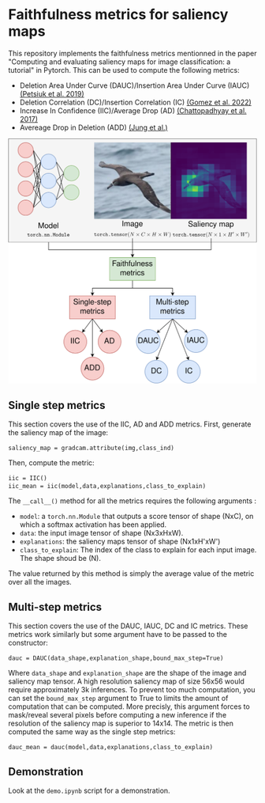 # Faithfulness metrics for saliency maps 

This repository implements the faithfulness metrics mentionned in the paper "Computing and evaluating saliency maps for image classification: a tutorial" in Pytorch.
This can be used to compute the following metrics: 
- Deletion Area Under Curve (DAUC)/Insertion Area Under Curve (IAUC) [(Petsiuk et al. 2019)](https://arxiv.org/abs/1806.07421)
- Deletion Correlation (DC)/Insertion Correlation (IC) [(Gomez et al. 2022)](https://link.springer.com/chapter/10.1007/978-3-031-09037-0_8)
- Increase In Confidence (IIC)/Average Drop (AD) [(Chattopadhyay et al. 2017)](https://arxiv.org/abs/1710.11063)
- Avereage Drop in Deletion (ADD) [(Jung et al.)](https://arxiv.org/pdf/2102.05228.pdf)

![alt text](pics/metrics_repo_illust.png)

## Single step metrics

This section covers the use of the IIC, AD and ADD metrics.
First, generate the saliency map of the image:
```
saliency_map = gradcam.attribute(img,class_ind)
```
Then, compute the metric:

```
iic = IIC()
iic_mean = iic(model,data,explanations,class_to_explain)
```

The ```__call__()``` method for all the metrics requires the following arguments :
- ```model```: a ```torch.nn.Module``` that outputs a score tensor of shape (NxC), on which a softmax activation has been applied.
- ```data```: the input image tensor of shape (Nx3xHxW).
- ```explanations```: the saliency maps tensor of shape (Nx1xH'xW')
- ```class_to_explain```: The index of the class to explain for each input image. The shape shoud be (N).

The value returned by this method is simply the average value of the metric over all the images.

## Multi-step metrics 

This section covers the use of the DAUC, IAUC, DC and IC metrics.
These metrics work similarly but some argument have to be passed to the constructor:

```
dauc = DAUC(data_shape,explanation_shape,bound_max_step=True)
```
Where ```data_shape``` and ```explanation_shape``` are the shape of the image and saliency map tensor.
A high resolution saliency map of size 56x56 would require approximately 3k inferences.
To prevent too much computation, you can set the ```bound_max_step``` argument to True to limits the amount of computation that can be computed.
More precisly, this argument forces to mask/reveal several pixels before computing a new inference if the resolution of the saliency map is superior to 14x14.
The metric is then computed the same way as the single step metrics:

```
dauc_mean = dauc(model,data,explanations,class_to_explain)
```

## Demonstration

Look at the ```demo.ipynb``` script for a demonstration.